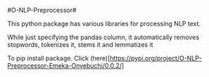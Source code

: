 #O-NLP-Preprocessor#

This python package  has various libraries for processing NLP text. 

While just specifying the pandas column, it automatically removes stopwords, tokenizes it, stems it and lemmatizes it

To pip install package. Click (here)[https://pypi.org/project/O-NLP-Preprocessor-Emeka-Onyebuchi/0.0.2/]